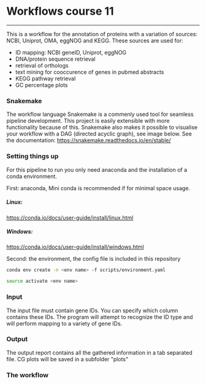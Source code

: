 # Workflows course 11
----------------------------------------------------------

This is a workflow for the annotation of proteins with a variation
of sources: NCBI, Uniprot, OMA, eggNOG and KEGG. These sources are used for:
* ID mapping: NCBI geneID, Uniprot, eggNOG
* DNA/protein sequence retrieval
* retrieval of orthologs
* text mining for cooccurence of genes in pubmed abstracts
* KEGG pathway retrieval
* GC percentage plots

### Snakemake

The workflow language Snakemake is a commenly used tool for seamless pipeline development. This project is easily extensible with more functionality because of this. Snakemake also makes it possible to visualise your workflow with a DAG (directed acyclic graph), see image below.
See the documentation:
 https://snakemake.readthedocs.io/en/stable/

### Setting things up

For this pipeline to run you only need anaconda and the installation of a conda environment.

First: anaconda, Mini conda is recommended if for minimal space usage.

##### Linux:
https://conda.io/docs/user-guide/install/linux.html

##### Windows:
https://conda.io/docs/user-guide/install/windows.html

Second: the environment, the config file is included in this repository

``` bash
conda env create -n <env name> -f scripts/environment.yaml
```

```bash
source activate <env name>
```
### Input

The input file must contain gene IDs. You can specify which column contains these IDs. The program will attempt to recognize the ID type and will perform mapping to a variety of gene IDs.


### Output

The output report contains all the gathered information in a tab separated file. CG plots will be saved in a subfolder "plots"

### The workflow
